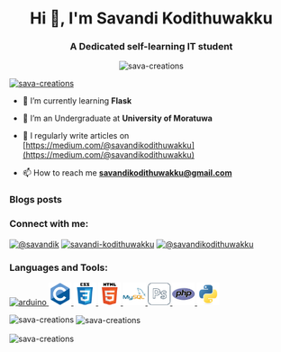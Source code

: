 <h1 align="center">Hi 👋, I'm Savandi Kodithuwakku</h1>
<h3 align="center">A Dedicated self-learning IT student</h3>

<p align="center"> <img src="https://komarev.com/ghpvc/?username=sava-creations&label=Profile%20views&color=0e75b6&style=flat" alt="sava-creations" /> </p>

<p align="left"> <a href="https://github.com/ryo-ma/github-profile-trophy"><img src="https://github-profile-trophy.vercel.app/?username=sava-creations" alt="sava-creations" /></a> </p>

- 🌱 I’m currently learning **Flask**

- 🤝 I’m an Undergraduate at **University of Moratuwa**

- 📝 I regularly write articles on [https://medium.com/@savandikodithuwakku](https://medium.com/@savandikodithuwakku)

- 📫 How to reach me **savandikodithuwakku@gmail.com**

### Blogs posts
<!-- BLOG-POST-LIST:START -->
<!-- BLOG-POST-LIST:END -->

<h3 align="left">Connect with me:</h3>
<p align="left">
<a href="https://twitter.com/@SavandiK" target="blank"><img align="center" src="https://raw.githubusercontent.com/rahuldkjain/github-profile-readme-generator/master/src/images/icons/Social/twitter.svg" alt="@savandik" height="30" width="40" /></a>
<a href="https://linkedin.com/in/savandi-kodithuwakku" target="blank"><img align="center" src="https://raw.githubusercontent.com/rahuldkjain/github-profile-readme-generator/master/src/images/icons/Social/linked-in-alt.svg" alt="savandi-kodithuwakku" height="30" width="40" /></a>
<a href="https://medium.com/@savandikodithuwakku" target="blank"><img align="center" src="https://raw.githubusercontent.com/rahuldkjain/github-profile-readme-generator/master/src/images/icons/Social/medium.svg" alt="@savandikodithuwakku" height="30" width="40" /></a>
</p>

<h3 align="left">Languages and Tools:</h3>
<p align="left"> <a href="https://www.arduino.cc/" target="_blank" rel="noreferrer"> <img src="https://cdn.worldvectorlogo.com/logos/arduino-1.svg" alt="arduino" width="40" height="40"/> </a> <a href="https://www.cprogramming.com/" target="_blank" rel="noreferrer"> <img src="https://raw.githubusercontent.com/devicons/devicon/master/icons/c/c-original.svg" alt="c" width="40" height="40"/> </a> <a href="https://www.w3schools.com/css/" target="_blank" rel="noreferrer"> <img src="https://raw.githubusercontent.com/devicons/devicon/master/icons/css3/css3-original-wordmark.svg" alt="css3" width="40" height="40"/> </a> <a href="https://www.w3.org/html/" target="_blank" rel="noreferrer"> <img src="https://raw.githubusercontent.com/devicons/devicon/master/icons/html5/html5-original-wordmark.svg" alt="html5" width="40" height="40"/> </a> <a href="https://www.mysql.com/" target="_blank" rel="noreferrer"> <img src="https://raw.githubusercontent.com/devicons/devicon/master/icons/mysql/mysql-original-wordmark.svg" alt="mysql" width="40" height="40"/> </a> <a href="https://www.photoshop.com/en" target="_blank" rel="noreferrer"> <img src="https://raw.githubusercontent.com/devicons/devicon/master/icons/photoshop/photoshop-line.svg" alt="photoshop" width="40" height="40"/> </a> <a href="https://www.php.net" target="_blank" rel="noreferrer"> <img src="https://raw.githubusercontent.com/devicons/devicon/master/icons/php/php-original.svg" alt="php" width="40" height="40"/> </a> <a href="https://www.python.org" target="_blank" rel="noreferrer"> <img src="https://raw.githubusercontent.com/devicons/devicon/master/icons/python/python-original.svg" alt="python" width="40" height="40"/> </a> </p>

<p><img align="left" src="https://github-readme-stats.vercel.app/api/top-langs?username=sava-creations&show_icons=true&locale=en&layout=compact" alt="sava-creations" /></p>

<p>&nbsp;<img align="center" src="https://github-readme-stats.vercel.app/api?username=sava-creations&show_icons=true&locale=en" alt="sava-creations" /></p>

<p><img align="center" src="https://github-readme-streak-stats.herokuapp.com/?user=sava-creations&" alt="sava-creations" /></p>


